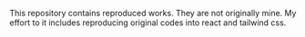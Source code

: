 This repository contains reproduced works. They are not originally mine. My effort to it includes reproducing original codes into react and tailwind css.

